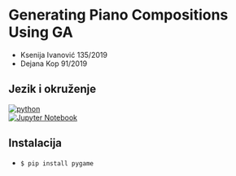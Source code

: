 # Generating Piano Compositions Using GA

* Ksenija Ivanović 135/2019
* Dejana Kop 91/2019

## Jezik i okruženje
[![python](https://img.shields.io/badge/Language-Python-1f425f.svg)](https://www.python.org/) <br>
[![Jupyter Notebook](https://img.shields.io/badge/IDE-Jupyter%20Notebook-%23FA0F00.svg)](https://jupyter.org/) <br>

## Instalacija
* `$ pip install pygame`
